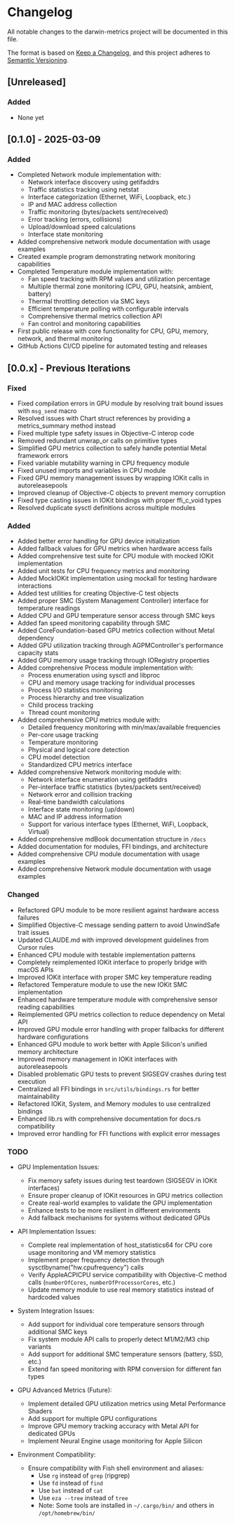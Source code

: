 # Changelog

All notable changes to the darwin-metrics project will be documented in this file.

The format is based on [Keep a Changelog](https://keepachangelog.com/en/1.0.0/),
and this project adheres to [Semantic Versioning](https://semver.org/spec/v2.0.0.html).

## [Unreleased]

### Added

- None yet

## [0.1.0] - 2025-03-09

### Added

- Completed Network module implementation with:
  - Network interface discovery using getifaddrs
  - Traffic statistics tracking using netstat
  - Interface categorization (Ethernet, WiFi, Loopback, etc.)
  - IP and MAC address collection
  - Traffic monitoring (bytes/packets sent/received)
  - Error tracking (errors, collisions)
  - Upload/download speed calculations
  - Interface state monitoring
- Added comprehensive network module documentation with usage examples
- Created example program demonstrating network monitoring capabilities
- Completed Temperature module implementation with:
  - Fan speed tracking with RPM values and utilization percentage
  - Multiple thermal zone monitoring (CPU, GPU, heatsink, ambient, battery)
  - Thermal throttling detection via SMC keys
  - Efficient temperature polling with configurable intervals
  - Comprehensive thermal metrics collection API
  - Fan control and monitoring capabilities
- First public release with core functionality for CPU, GPU, memory, network, and thermal monitoring
- GitHub Actions CI/CD pipeline for automated testing and releases

## [0.0.x] - Previous Iterations

### Fixed

- Fixed compilation errors in GPU module by resolving trait bound issues with `msg_send` macro
- Resolved issues with Chart struct references by providing a metrics_summary method instead
- Fixed multiple type safety issues in Objective-C interop code
- Removed redundant unwrap_or calls on primitive types
- Simplified GPU metrics collection to safely handle potential Metal framework errors
- Fixed variable mutability warning in CPU frequency module
- Fixed unused imports and variables in CPU module
- Fixed GPU memory management issues by wrapping IOKit calls in autoreleasepools
- Improved cleanup of Objective-C objects to prevent memory corruption
- Fixed type casting issues in IOKit bindings with proper ffi_c_void types
- Resolved duplicate sysctl definitions across multiple modules

### Added

- Added better error handling for GPU device initialization
- Added fallback values for GPU metrics when hardware access fails
- Added comprehensive test suite for CPU module with mocked IOKit implementation
- Added unit tests for CPU frequency metrics and monitoring
- Added MockIOKit implementation using mockall for testing hardware interactions
- Added test utilities for creating Objective-C test objects
- Added proper SMC (System Management Controller) interface for temperature readings
- Added CPU and GPU temperature sensor access through SMC keys
- Added fan speed monitoring capability through SMC
- Added CoreFoundation-based GPU metrics collection without Metal dependency
- Added GPU utilization tracking through AGPMController's performance capacity stats
- Added GPU memory usage tracking through IORegistry properties
- Added comprehensive Process module implementation with:
  - Process enumeration using sysctl and libproc
  - CPU and memory usage tracking for individual processes
  - Process I/O statistics monitoring
  - Process hierarchy and tree visualization
  - Child process tracking
  - Thread count monitoring
- Added comprehensive CPU metrics module with:
  - Detailed frequency monitoring with min/max/available frequencies
  - Per-core usage tracking
  - Temperature monitoring
  - Physical and logical core detection
  - CPU model detection
  - Standardized CPU metrics interface
- Added comprehensive Network monitoring module with:
  - Network interface enumeration using getifaddrs
  - Per-interface traffic statistics (bytes/packets sent/received)
  - Network error and collision tracking
  - Real-time bandwidth calculations
  - Interface state monitoring (up/down)
  - MAC and IP address information
  - Support for various interface types (Ethernet, WiFi, Loopback, Virtual)
- Added comprehensive mdBook documentation structure in `/docs`
- Added documentation for modules, FFI bindings, and architecture
- Added comprehensive CPU module documentation with usage examples
- Added comprehensive Network module documentation with usage examples

### Changed

- Refactored GPU module to be more resilient against hardware access failures
- Simplified Objective-C message sending pattern to avoid UnwindSafe trait issues
- Updated CLAUDE.md with improved development guidelines from Cursor rules
- Enhanced CPU module with testable implementation patterns
- Completely reimplemented IOKit interface to properly bridge with macOS APIs
- Improved IOKit interface with proper SMC key temperature reading
- Refactored Temperature module to use the new IOKit SMC implementation
- Enhanced hardware temperature module with comprehensive sensor reading capabilities
- Reimplemented GPU metrics collection to reduce dependency on Metal API
- Improved GPU module error handling with proper fallbacks for different hardware configurations
- Enhanced GPU module to work better with Apple Silicon's unified memory architecture
- Improved memory management in IOKit interfaces with autoreleasepools
- Disabled problematic GPU tests to prevent SIGSEGV crashes during test execution
- Centralized all FFI bindings in `src/utils/bindings.rs` for better maintainability
- Refactored IOKit, System, and Memory modules to use centralized bindings
- Enhanced lib.rs with comprehensive documentation for docs.rs compatibility
- Improved error handling for FFI functions with explicit error messages

### TODO

- GPU Implementation Issues:

  - Fix memory safety issues during test teardown (SIGSEGV in IOKit interfaces)
  - Ensure proper cleanup of IOKit resources in GPU metrics collection
  - Create real-world examples to validate the GPU implementation
  - Enhance tests to be more resilient in different environments
  - Add fallback mechanisms for systems without dedicated GPUs

- API Implementation Issues:

  - Complete real implementation of host_statistics64 for CPU core usage monitoring and VM memory statistics
  - Implement proper frequency detection through sysctlbyname("hw.cpufrequency") calls
  - Verify AppleACPICPU service compatibility with Objective-C method calls (`numberOfCores`, `numberOfProcessorCores`, etc.)
  - Update memory module to use real memory statistics instead of hardcoded values

- System Integration Issues:
  - Add support for individual core temperature sensors through additional SMC keys
  - Fix system module API calls to properly detect M1/M2/M3 chip variants
  - Add support for additional SMC temperature sensors (battery, SSD, etc.)
  - Extend fan speed monitoring with RPM conversion for different fan types
- GPU Advanced Metrics (Future):

  - Implement detailed GPU utilization metrics using Metal Performance Shaders
  - Add support for multiple GPU configurations
  - Improve GPU memory tracking accuracy with Metal API for dedicated GPUs
  - Implement Neural Engine usage monitoring for Apple Silicon

- Environment Compatibility:
  - Ensure compatibility with Fish shell environment and aliases:
    - Use `rg` instead of `grep` (ripgrep)
    - Use `fd` instead of `find`
    - Use `bat` instead of `cat`
    - Use `eza --tree` instead of `tree`
    - Note: Some tools are installed in `~/.cargo/bin/` and others in `/opt/homebrew/bin/`
